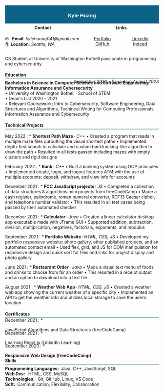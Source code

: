 <div width="100%" height="100%" style="background: #0d6288; display: flex; justify-content: center; align-items: center;margin: -15px 0 -20px 0;">
    <h3 width="100%" height="100%" style="text-align: center; color: ghostwhite;">
        Kyle Huang
    </h3>
</div>

<div width="100%" height="100%" style="display: flex; justify-content: space-evenly; align-center: center;">
    <div style="width: 100%; height: 100%; margin-right: 10px; padding: 5px 0 10px 0;">
        <h4 style="text-align: center;">Contact</h4>
        <span>&#9993;&ensp; <b>Email</b>: <em>kylehuang041@gmail.com</em></span><br>
        <span>&#127758; <b>Location</b>: <em>Seattle, WA</em></span>
    </div>
    <div style="width: 100%; height: 100%; display: flex; flex-direction: column; justify-content: center; padding: 5px 0;">
        <h4 style="text-align: center;">Links</h4>
        <div style="display: flex; flex-direction: row; width: 100%;
        height: 100%; justify-content: space-around;">
            <div style="width: 100%; height: 100%; text-align: center;">
                <a target="_blank" href="https://kylehuang041.github.io/Portfolio/">Portfolio</a><br>
                <a target="_blank" href="https://github.com/kylehuang041">GitHub</a><br>
            </div>
            <div style="width: 100%; height: 100%; text-align: center;">
                <a target="_blank" href="https://www.linkedin.com/in/kyle-huang-9492811ba/">LinkedIn</a><br>
                <a target="_blank" href="https://my.indeed.com/p/kyleh-r7behmb">Indeed</a><br>
            </div>
        </div>
    </div>
</div>

CS Student at University of Washington Bothell passionate in programming and cybersecurity.

#### Education

<hr style="background: #0d6288; margin: -15px 0 -15px 0;">

<p style="margin: 20px 0 0 0;"></p>
<p style="margin: -20px 0 -30px 0; text-align: right;"><i>September 2020 - Expected, August 2024</i></p><br>
<strong>Bachelors in Science in Computer Science and Software Engineering: Information Assurance and Cybersecurity</strong><br>
•	University of Washington Bothell ∙ School of STEM<br>
•	Dean's List 2020 - 2021<br>
•	Relevant Coursework: Intro to Cybersecurity, Software Engineering, Data Structures and Algorithms, Techincal Writing for Computing Professionals, Information Assurance and Cybersecurity

#### Technical Projects

<hr style="background: #0d6288; margin: -15px 0 5px 0;">

May 2022
: * <b>Shortest Path Maze ∙ </b><i>C++</i>
•	Created a program that reads in multiple maze files outputting the visual shortest paths
•	Implemented depth-first search to calculate and custom backtracking-like algorithm to draw the path
•	Resulted in all tests passed including mazes with empty clusters and rigid designs

February 2022
: * <b>Bank ∙ </b><i>C++</i>
•	Built a banking system using OOP principles
•	Implemented create, login, and logout features ATM with the use of multiple accounts; deposit, withdraw, and view info for accounts

December 2021
: * <b>FCC JavaScript projects ∙ </b><i>JS</i>
•	Completed a collection of data structures & algorithms mini projects from freeCodeCamp
•	Made a cash register, palindrome, roman numeral converter, ROT13 Caesar cipher, and telephone number validator
•	This resulted in all test cases being passed by their automated checker

December 2021
: * <b>Calculator ∙ </b><i>Java</i>
•	Created a linear calculator desktop app executable made with JFrame GUI
•	Supported addition, subtraction, division, multiplication, negatives, factorials, exponents, and modulus

September 2021
: * <b>Portfolio Website ∙ </b><i>HTML, CSS, JS</i>
•	Developed my portfolio responsive website: photo gallery, other published projects, and an automated contact email
•	Used flex, grid, and JS for DOM manipulation for responsive design and quick sort for files and links for project display and photo gallery

June 2021
: * <b>Restaurant Order ∙ </b><i>Java</i>
•	Made a visual text menu of foods and drinks to choose from for an order
•	This resulted in a receipt output and an option to download into a text file

August 2021
: * <b>Weather Web App ∙ </b><i>HTML, CSS, JS</i>
•	Created a weather web app showing the current weather of a specific city
•	Implemented an API to get the weather info and utilizes local storage to save the user’s location

#### Certificates

<hr style="background: #0d6288; margin: -15px 0 -15px 0;">

December 2021
: * <p style="margin-bottom: -20px;">JavaScript Algorithms and Data Structures (freeCodeCamp)</p>

December 2021
: * <p style="margin-bottom: -20px;">Learning React.js (LinkedIn Learning)</p>

September 2020
: * <p style="margin-bottom: -20px;"><b>Responsive Web Design (freeCodeCamp)</b></p>

#### Skills

<hr style="background: #0d6288; margin: -15px 0 5px 0;">

<p style="margin: 0px;"><strong>Programming Languages:</strong>&ensp;Java, C++, JavaScript, SQL</p>
<p style="margin: 0px;"><strong>Web Dev: </strong>&ensp;HTML, CSS, MySQL</p>
<p style="margin: 0px;"><strong>Technologies: </strong>&ensp;Git, GitHub, Linux, VS Code</p>
<p style="margin: 0;"><strong>Soft:</strong>&ensp;Communication, Flexibility, Collaboration</p>
